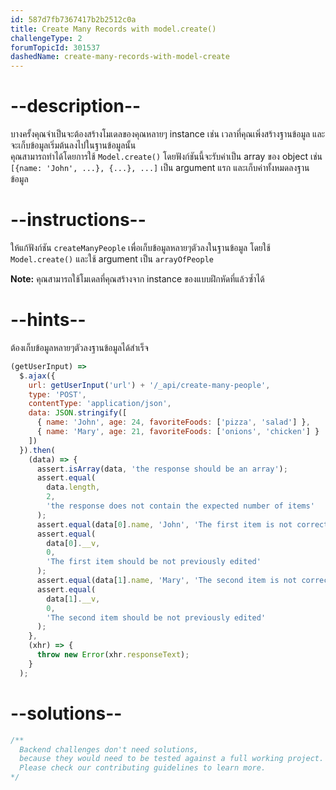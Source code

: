 ```yaml
---
id: 587d7fb7367417b2b2512c0a
title: Create Many Records with model.create()
challengeType: 2
forumTopicId: 301537
dashedName: create-many-records-with-model-create
---
```


# --description--

บางครั้งคุณจำเป็นจะต้องสร้างโมเดลของคุณหลายๆ instance 
เช่น เวลาที่คุณเพิ่งสร้างฐานข้อมูล และจะเก็บข้อมูลเริ่มต้นลงไปในฐานข้อมูลนั้น  
คุณสามารถทำได้โดยการใช้ `Model.create()` โดยฟังก์ชันนี้จะรับค่าเป็น array ของ object เช่น `[{name: 'John', ...}, {...}, ...]` เป็น argument แรก และเก็บค่าทั้งหมดลงฐานข้อมูล

# --instructions--

ให้แก้ฟังก์ชัน `createManyPeople` เพื่อเก็บข้อมูลหลายๆตัวลงในฐานข้อมูล โดยใช้ `Model.create()` และใช้ argument เป็น `arrayOfPeople`

**Note:** คุณสามารถใช้โมเดลที่คุณสร้างจาก instance ของแบบฝึกหัดที่แล้วซ้ำได้

# --hints--

ต้องเก็บข้อมูลหลายๆตัวลงฐานข้อมูลได้สำเร็จ

```js
(getUserInput) =>
  $.ajax({
    url: getUserInput('url') + '/_api/create-many-people',
    type: 'POST',
    contentType: 'application/json',
    data: JSON.stringify([
      { name: 'John', age: 24, favoriteFoods: ['pizza', 'salad'] },
      { name: 'Mary', age: 21, favoriteFoods: ['onions', 'chicken'] }
    ])
  }).then(
    (data) => {
      assert.isArray(data, 'the response should be an array');
      assert.equal(
        data.length,
        2,
        'the response does not contain the expected number of items'
      );
      assert.equal(data[0].name, 'John', 'The first item is not correct');
      assert.equal(
        data[0].__v,
        0,
        'The first item should be not previously edited'
      );
      assert.equal(data[1].name, 'Mary', 'The second item is not correct');
      assert.equal(
        data[1].__v,
        0,
        'The second item should be not previously edited'
      );
    },
    (xhr) => {
      throw new Error(xhr.responseText);
    }
  );
```

# --solutions--

```js
/**
  Backend challenges don't need solutions, 
  because they would need to be tested against a full working project. 
  Please check our contributing guidelines to learn more.
*/
```
